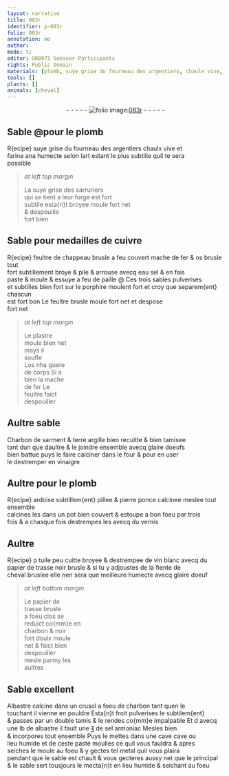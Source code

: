 ```yaml
---
layout: narrative
title: 083r
identifier: p-083r
folio: 083r
annotation: no
author:
mode: tc
editor: GR8975 Seminar Participants
rights: Public Domain
materials: [plomb, suye grise du fourneau des argentiers, chaulx vive, farine, suye grise des sarruriers, cuivre, feultre de chappeau, mache de fer, os, eau sel, paille, porphire, feultre, plastre, Charbon de sarment, terre argille, glaire doeufs, vinaigre, ardoise, pierre ponce, vernis, tuile peu cuitte, vin blanc, papier de trasse, fiente de cheval, glaire doeuf, Albastre, charbon, albastre, sel armoniac, metal]
tools: []
plants: []
animals: [cheval]
---
```


<div class="folio" align="center">- - - - - <a href="http://gallica.bnf.fr/ark:/12148/btv1b10500001g/f171.item" target="_blank"><img src="https://cu-mkp.github.io/2017-workshop-edition/assets/photo-icon.png" alt="folio image: " style="display:inline-block; margin-bottom:-3px;"/>083r</a> - - - - - </div>  
  

## Sable @pour le <span class="m">plomb</span>

 
R{ecipe} <span class="m">suye grise du fourneau des <span class="pro">argentiers</span></span> <span class="m">chaulx vive</span> et<br/> <span class="m">farine</span> ana humecte selon lart estant le plus subtilie quil te sera<br/> possible
 
> *at left top margin*
> 
> 
>   La <span class="m">suye grise des <span class="pro">sarruriers</span></span><br/> qui se tient a leur forge est fort<br/> subtile esta{n}t broyee moule fort net<br/> & despouille<br/> fort bien
 
 
  

## Sable pour medailles de <span class="m">cuivre</span>

 
R{ecipe} <span class="m">feultre de chappeau</span> brusle <span class="add">a feu couvert</span> <span class="m">mache de fer</span> & <span class="m">os</span> brusle tout<br/> fort subtillement broye & pile & arrouse avecq <span class="m">eau sel</span> & en fais<br/> paste & moule & essuye a feu de <span class="m">paille</span> @ Ces trois sables pulverises<br/> et subtilies bien fort sur le <span class="m">porphire</span> moulent fort et croy que separem{ent} chascun<br/> est fort bon Le <span class="m">feultre</span> brusle moule fort net et despose<br/> fort net
 
> *at left top margin*
> 
> 
>   Le <span class="m">plastre</span><br/> moule bien net<br/> mays il<br/> soufle<br/> L<span class="m">os</span> nha guere<br/> de corps Si a<br/> bien la <span class="m">mache<br/> de fer</span> Le<br/> <span class="m">feultre</span> faict<br/> despouiller
 
 
  

## Aultre sable

 
<span class="m">Charbon de sarment</span> & <span class="m">terre argille</span> <span class="del">bien recuitte &</span> <span class="add">bien</span> tamisee<br/> tant dun que daultre & le joindre ensemble avecq <span class="m">glaire doeufs</span><br/> bien battue puys le faire calciner dans le four & pour en user<br/> le destremper en <span class="m">vinaigre</span>
 
 
  

## Aultre pour le <span class="m">plomb</span>

 
R{ecipe} <span class="m">ardoise</span> subtillem{ent} pillee & <span class="m">pierre ponce</span> <span class="del">calcinee</span> meslee tout ensemble<br/> calcines les dans un pot bien couvert & estoupe a bon foeu par trois<br/> fois & a chasque fois destrempes les avecq du <span class="m">vernis</span>
 
 
  

## Aultre

 
R{ecipe} <span class="del">p</span> <span class="m">tuile peu cuitte</span> broyee & destrempee de <span class="m">vin blanc</span> avecq du<br/> <span class="m">papier de trasse</span> noir brusle & si tu y adjoustes de la <span class="m">fiente de<br/> <span class="al">cheval</span></span> bruslee elle nen sera que meilleure humecte avecq <span class="m">glaire doeuf</span>
 
> *at left bottom margin*
> 
> 
>   Le <span class="m">papier de<br/> trasse</span> brusle<br/> a foeu clos se<br/> reduict co{mm}e en<br/> charbon & noir<br/> fort doulx moule<br/> net & faict bien<br/> despouiller<br/> mesle parmy les<br/> aultres
 
 
  

## Sable excellent

 
<span class="m">Albastre</span> calcine dans un crusol a foeu de <span class="m">charbon</span> tant quen le<br/> touchant il vienne en pouldre Esta{n}t froit pulverises le subtilem{ent}<br/> & passes par un double tamis & le rendes co{mm}e impalpable Et <span class="del">d</span> avecq<br/> une lb de <span class="m">albastre</span> il fault une ℥ de <span class="m">sel armoniac</span> Mesles bien<br/> & incorpores tout ensemble Puys le mettes dans une <span class="del">cave</span> cave ou<br/> lieu humide et de ceste paste moulles ce quil vous fauldra & apres<br/> seiches le moule au foeu & y gectes tel <span class="m">metal</span> quil vous plaira<br/> pendant que le sable est chault & vous gecteres aussy net que le principal<br/> & le sable sert tousjours le mecta{n}t en lieu humide & seichant au foeu
 
